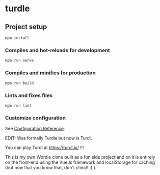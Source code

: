 # turdle

## Project setup
```
npm install
```

### Compiles and hot-reloads for development
```
npm run serve
```

### Compiles and minifies for production
```
npm run build
```

### Lints and fixes files
```
npm run lint
```

### Customize configuration
See [Configuration Reference](https://cli.vuejs.org/config/).


EDIT: Was formally Turdle but now is Turdl. 

You can play Turdl at https://turdl.io/ !!!

This is my own Wordle clone built as a fun side project and on it is entirely on the front-end using the VueJs framework and localStorage for caching (but now that you know that, don't cheat! :) ).
